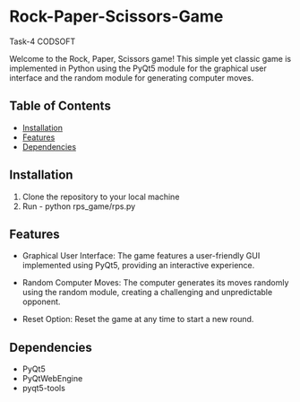 # Rock-Paper-Scissors-Game
Task-4 CODSOFT

Welcome to the Rock, Paper, Scissors game! This simple yet classic game is implemented in Python using the PyQt5 module for the graphical user interface and the random module for generating computer moves.

## Table of Contents
- [Installation](#installation)
- [Features](#features)
- [Dependencies](#dependencies)

## Installation

1. Clone the repository to your local machine
2. Run - python rps_game/rps.py

## Features
- Graphical User Interface: The game features a user-friendly GUI implemented using PyQt5, providing an interactive experience.

- Random Computer Moves: The computer generates its moves randomly using the random module, creating a challenging and unpredictable opponent.

- Reset Option: Reset the game at any time to start a new round.

## Dependencies
- PyQt5
- PyQtWebEngine
- pyqt5-tools
